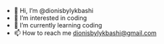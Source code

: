 - 👋 Hi, I’m @dionisbylykbashi
- 👀 I’m interested in coding
- 🌱 I’m currently learning coding
- 📫 How to reach me dionisbylykbashi@gmail.com

<!---
dionisbylykbashi is a ✨ special ✨ repository because its `README.md` (this file) appears on your GitHub profile.
You can click the Preview link to take a look at your changes.
--->
